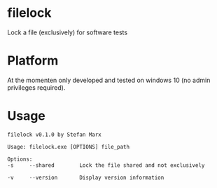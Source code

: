 # filelock
Lock a file (exclusively) for software tests

# Platform
At the momenten only developed and tested on windows 10 (no admin privileges required).

# Usage
```
filelock v0.1.0 by Stefan Marx

Usage: filelock.exe [OPTIONS] file_path

Options:
-s     --shared        Lock the file shared and not exclusively

-v     --version       Display version information
```
